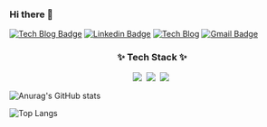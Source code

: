 ### Hi there 👋
<!--
<a href="https://github.com/lsh981127" target="_blank"><img src="https://img.shields.io/badge/GitHub-181717?style=for-the-badge&logo=GitHub"/></a>

<a href="https://www.linkedin.com/in/%EC%8A%B9%ED%9B%88-%EC%9D%B4-929a2a216/" target="_blank"><img src="https://img.shields.io/badge/Linkedin-0A66C2?style=for-the-badge&logo=LinkedIn"/></a>

<a href="https://www.linkedin.com/in/%EC%8A%B9%ED%9B%88-%EC%9D%B4-929a2a216/" target="_blank"><img src="https://img.shields.io/badge/Gmail-d14836?style=for-the-badge&logo=Gmail&logoColor=white"/></a>
-->
[![Tech Blog Badge](http://img.shields.io/badge/-Github-black?style=for-the-badge&logo=github&link=https://github.com/lsh981127)](https://github.com/lsh981127)
[![Linkedin Badge](https://img.shields.io/badge/-LinkedIn-blue?style=for-the-badge&logo=Linkedin&logoColor=white&link=https://www.linkedin.com/in/%EC%8A%B9%ED%9B%88-%EC%9D%B4-929a2a216/)](https://www.linkedin.com/in/%EC%8A%B9%ED%9B%88-%EC%9D%B4-929a2a216/)
[![Tech Blog](http://img.shields.io/badge/TechBlog-000000?style=for-the-badge&logo=tistory&link=https://honesttree.tistory.com/)](https://honesttree.tistory.com/)
[![Gmail Badge](https://img.shields.io/badge/Gmail-d14836?style=for-the-badge&logo=Gmail&logoColor=white&link=mailto:lsh981127@gmail.com)](mailto:lsh981127@gmail.com)



<!--내용 부분-->
<h3 align="center">✨ Tech Stack ✨</h3>
<div align="center">
  <img src="https://img.shields.io/badge/react-20232a.svg?style=for-the-badge&logo=react&logoColor=61DAFB" />&nbsp
  <img src="https://img.shields.io/badge/javascript-F7DF1E.svg?style=for-the-badge&logo=javascript&logoColor=20232a" />&nbsp
  <img src="https://img.shields.io/badge/html5-E34F26.svg?style=for-the-badge&logo=html5&logoColor=white" />&nbsp
</div>


![Anurag's GitHub stats](https://github-readme-stats.vercel.app/api?username=lsh981127&show_icons=true&theme=radical)


![Top Langs](https://github-readme-stats.vercel.app/api/top-langs/?username=lsh981127&layout=compact)
